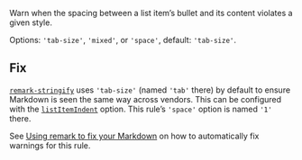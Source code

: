 Warn when the spacing between a list item’s bullet and its content violates
  a given style.

  Options: `'tab-size'`, `'mixed'`, or `'space'`, default: `'tab-size'`.

  ## Fix

  [`remark-stringify`](https://github.com/remarkjs/remark/tree/HEAD/packages/remark-stringify)
  uses `'tab-size'` (named `'tab'` there) by default to ensure Markdown is
  seen the same way across vendors.
  This can be configured with the
  [`listItemIndent`](https://github.com/remarkjs/remark/tree/HEAD/packages/remark-stringify#optionslistitemindent)
  option.
  This rule’s `'space'` option is named `'1'` there.

  See [Using remark to fix your Markdown](https://github.com/remarkjs/remark-lint#using-remark-to-fix-your-markdown)
  on how to automatically fix warnings for this rule.